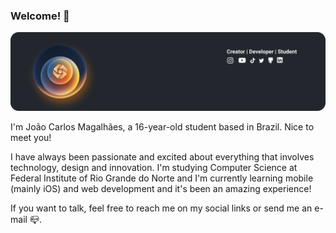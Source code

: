 ### Welcome! 👋
![GitHub](Images/GitHub.png)

I'm João Carlos Magalhães, a 16-year-old student based in Brazil. Nice to meet you!


I have always been passionate and excited about everything that involves technology, design and innovation. I'm studying Computer Science at Federal Institute of Rio Grande do Norte and I'm currently learning mobile (mainly iOS) and web development and it's been an amazing experience!

If you want to talk, feel free to reach me on my social links or send me an e-mail 📪.


